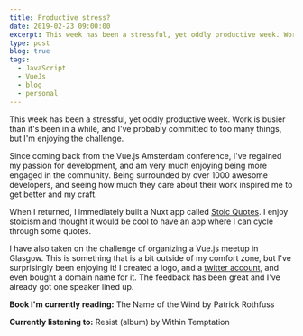 ```yaml
---
title: Productive stress?
date: 2019-02-23 09:00:00
excerpt: This week has been a stressful, yet oddly productive week. Work is busier than it's been in a while, and I've probably committed to too many things, but I'm enjoying the challenge.
type: post
blog: true
tags:
  - JavaScript
  - VueJs
  - blog
  - personal
---
```


This week has been a stressful, yet oddly productive week. Work is busier than it's been in a while, and I've probably committed to too many things, but I'm enjoying the challenge.

Since coming back from the Vue.js Amsterdam conference, I've regained my passion for development, and am very much enjoying being more engaged in the community. Being surrounded by over 1000 awesome developers, and seeing how much they care about their work inspired me to get better and my craft.

When I returned, I immediately built a Nuxt app called [Stoic Quotes](http://lynnewritescode.github.io/stoicquotes). I enjoy stoicism and thought it would be cool to have an app where I can cycle through some quotes.

I have also taken on the challenge of organizing a Vue.js meetup in Glasgow. This is something that is a bit outside of my comfort zone, but I've surprisingly been enjoying it! I created a logo, and a [twitter account](http://twitter.com/vuejsglasgow), and even bought a domain name for it. The feedback has been great and I've already got one speaker lined up.

**Book I'm currently reading:** The Name of the Wind by Patrick Rothfuss

**Currently listening to:** Resist (album) by Within Temptation
